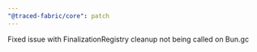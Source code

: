 ```yaml
---
"@traced-fabric/core": patch
---
```


Fixed issue with FinalizationRegistry cleanup not being called on Bun.gc
